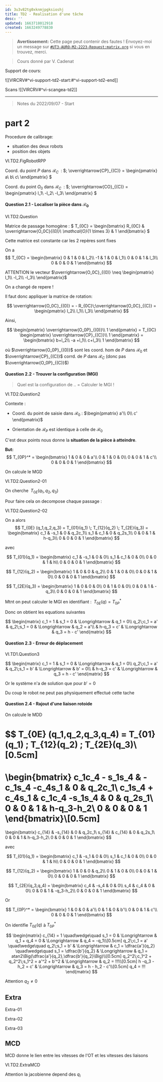```yaml
---
id: 3u3v82tg0xknmjpgksioshj
title: TD2 - Realisation d'une tâche
desc: ''
updated: 1663718012918
created: 1663249778830
---
```


> **Avertissement:**
Cette page peut contenir des fautes ! Envoyez-moi un message sur [`#UT3-AURO-M2-2223-Request:matrix.org`](https://matrix.to/#/#UT3-AURO-M2-2223-Request:matrix.org) si vous en trouvez, merci.

> Cours donné par V. Cadenat

Support de cours:

![[VIRCRV#^vi-support-td2-start:#^vi-support-td2-end]]

Scans
![[VIRCRV#^vi-scangea-td2]]

---

> Notes du 2022/09/07 - Start

# part 2

Procedure de calibrage: 
- situation des deux robots
- position des objets

VI.TD2.FigRobotRPP

Coord. du point $P$ dans $\mathcal{R}_C\;$ :
$\;
\overrightarrow{CP}_{(C)} = 
\begin{pmatrix}
a\\ b\\ c\\
\end{pmatrix}
$

Coord. du point $O_0$ dans $\mathcal{R}_C\;$ :
$\;
\overrightarrow{CO}_{(C)} = 
\begin{pmatrix}
l_1\\ -l_2\\ -l_3\\
\end{pmatrix}
$

#### Question 2.1 - Localiser la pièce dans $\mathcal{R}_0$

VI.TD2.Question

Matrice de passage homogène :
$
T_{0C} = 
\begin{bmatrix}
R_{0C} & \overrightarrow{O_0C}_{(0)}\\
\mathcal{O}_{1 \times 3} & 1
\end{bmatrix}
$

Cette matrice est constante car les 2 repères sont fixes

On a
$$
T_{0C} = 
\begin{bmatrix}
0 & 1 & 0 & l_2\\
-1 & 1 & 0 & l_1\\
0 & 0 & 1 & l_3\\
0 & 0 & 0 & 1
\end{bmatrix}
$$

ATTENTION le vecteur
$\overrightarrow{O_0C}_{(0)} \neq \begin{pmatrix}
l_1\\ -l_2\\ -l_3\\
\end{pmatrix}$

On a changé de repere !

Il faut donc appliquer la matrice de rotation:

$$
\overrightarrow{O_0C}_{(0)} = - R_{0C}\;\overrightarrow{O_0C}_{(C)} =
\begin{pmatrix}
l_2\\ l_1\\ l_3\\
\end{pmatrix}
$$

Ainsi, 

$$
\begin{pmatrix}
\overrightarrow{O_0P}_{(0)}\\ 
1
\end{pmatrix}
= T_{0C}
\begin{pmatrix}
\overrightarrow{CP}_{(C)}\\ 
1
\end{pmatrix}
= \begin{bmatrix}
b+l_2\\ 
-a +l_1\\
c+l_3\\
1
\end{bmatrix}
$$

où $\overrightarrow{O_0P}_{(0)}$ sont les coord. hom de $P$ dans $\mathcal{R}_0$ et $\overrightarrow{CP}_{(C)}$ corrd. de $P$ dans $\mathcal{R}_C$ (donc pas $\overrightarrow{O_0P}_{(C)}$)

#### Question 2.2 - Trouver la configuration (MGI)

> Quel est la configuration de .. = Calculer le MGI !

VI.TD2.Question2

Contexte :
- Coord. du point de saisie dans $\mathcal{R}_0$ :
$\begin{pmatrix}
a'\\ 0\\ c'
\end{pmatrix}$

- Orientation de $\mathcal{R}_P$ est identique à celle de $\mathcal{R}_0$

C'est deux points nous donne la **situation de la pièce à atteindre**.

**But:**
$$
T_{0P}^* = 
\begin{bmatrix}
1 & 0 & 0 & a'\\
0 & 1 & 0 & 0\\
0 & 0 & 1 & c'\\
0 & 0 & 0 & 1
\end{bmatrix}
$$

On calcule le MGD

VI.TD2.Question2-01

On cherche $\;T_{0E} (q_1,q_2,q_3)$

Pour faire cela on decompose chaque passage :

VI.TD2.Question2-02

On a alors
$$
T_{0E} (q_1,q_2,q_3) = T_{01}(q_1) \; T_{12}(q_2) \; T_{2E}(q_3) =
\begin{bmatrix}
c_1 & -s_1 & 0 & q_2c_1\\
s_1 & c_1 & 0 & q_2s_1\\
0 & 0 & 1 & h-q_3\\
0 & 0 & 0 & 1
\end{bmatrix}
$$

avec

$$
T_{01}(q_1) = 
\begin{bmatrix}
c_1 & -s_1 & 0 & 0\\
s_1 & c_1 & 0 & 0\\
0 & 0 & 1 & h\\
0 & 0 & 0 & 1
\end{bmatrix}
$$

$$
T_{12}(q_2) = 
\begin{bmatrix}
1 & 0 & 0 & q_2\\
0 & 1 & 0 & 0\\
0 & 0 & 1 & 0\\
0 & 0 & 0 & 1
\end{bmatrix}
$$

$$
T_{2E}(q_3) = 
\begin{bmatrix}
1 & 0 & 0 & 0\\
0 & 1 & 0 & 0\\
0 & 0 & 1 & -q_3\\
0 & 0 & 0 & 1
\end{bmatrix}
$$

Mtnt on peut calculer le MGI en identifiant : $\; T_{0E}(q) = T_{0P}^*$

Donc on obtient les equations suivantes

$$
\begin{matrix}
c_1 = 1 & 
s_1 = 0 &
\Longrightarrow &
q_1 = 0\\
q_2\;c_1 = a' &
q_2\;s_1 = 0 &
\Longrightarrow &
q_2 = a'\\
& h-q_3 = c' &
\Longrightarrow &
q_3 = h - c'
\end{matrix}
$$

#### Question 2.3 - Erreur de déplacement

VI.TD1.Question3

$$
\begin{matrix}
c_1 = 1 & s_1 = 0 & \Longrightarrow & q_1 = 0\\
q_2\;c_1 = a' & q_2\;s_1 = b' & \Longrightarrow &  b' = 0\\
& h-q_3 = c' & \Longrightarrow & q_3 = h - c'
\end{matrix}
$$

Or le système n'a de solution que pour $b'=0$

Du coup le robot ne peut pas physiquement effectué cette tache

#### Question 2.4 - Rajout d'une liaison rotoide

On calcule le MDD

$$
T_{0E} (q_1,q_2,q_3,q_4) = T_{01}(q_1) \; T_{12}(q_2) \; T_{2E}(q_3)\\[0.5cm]
=
\begin{bmatrix}
c_1c_4 - s_1s_4 & -c_1s_4 -c_4s_1 & 0 & q_2c_1\\
c_1s_4 + c_4s_1 & c_1c_4 -s_1s_4 & 0 & q_2s_1\\
0 & 0 & 1 & h-q_3-h_2\\
0 & 0 & 0 & 1
\end{bmatrix}\\[0.5cm]
=
\begin{bmatrix}
c_{14} & -s_{14} & 0 & q_2c_1\\
s_{14} & c_{14} & 0 & q_2s_1\\
0 & 0 & 1 & h-q_3-h_2\\
0 & 0 & 0 & 1
\end{bmatrix}
$$

avec

$$
T_{01}(q_1) = 
\begin{bmatrix}
c_1 & -s_1 & 0 & 0\\
s_1 & c_1 & 0 & 0\\
0 & 0 & 1 & h\\
0 & 0 & 0 & 1
\end{bmatrix}
$$

$$
T_{12}(q_2) = 
\begin{bmatrix}
1 & 0 & 0 & q_2\\
0 & 1 & 0 & 0\\
0 & 0 & 1 & 0\\
0 & 0 & 0 & 1
\end{bmatrix}
$$

$$
T_{2E}(q_3,q_4) = 
\begin{bmatrix}
c_4 & -s_4 & 0 & 0\\
s_4 & c_4 & 0 & 0\\
0 & 0 & 1 & -q_3-h_2\\
0 & 0 & 0 & 1
\end{bmatrix}
$$

Or 

$$
T_{0P}^* = 
\begin{bmatrix}
1 & 0 & 0 & a'\\
0 & 1 & 0 & b'\\
0 & 0 & 1 & c'\\
0 & 0 & 0 & 1
\end{bmatrix}
$$

On identifie $T_{0E}(q)$ à $T_{0P}^*$

$$
\begin{matrix}
c_{14} = 1 \quad\wedge\quad s_1 = 0 & \Longrightarrow & q_1 + q_4 = 0 & \Longrightarrow & q_4 = -q_1\\[0.5cm]
q_2\;c_1 = a' \quad\wedge\quad q_2\;s_1 = b' & \Longrightarrow & c_1 = \dfrac{a'}{q_2} \quad\wedge\quad s_1 = \dfrac{b'}{q_2} & \Longrightarrow & q_1 = atan2\Big(\dfrac{a'}{q_2},\dfrac{b'}{q_2}\Big)\\[0.5cm]
q_2^2\;c_1^2 + q_2^2\;s_1^2 = a'^2 + b'^2 & \Longrightarrow & q_2 = !!!\\[0.5cm]
h -q_3 - h_2 = c' & \Longrightarrow & q_3 = h - h_2 - c'\\[0.5cm]
q_4 = !!!
\end{matrix}
$$

Attention $q_2 \neq 0$


## Extra

Extra-01

Extra-02

Extra-03

## MCD

MCD donne le lien entre les vitesses de l'OT et les vitesses des liaisons

VI.TD2.ExtraMCD

Attention la jacobienne depend des $q_i$